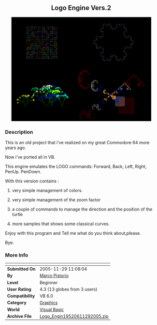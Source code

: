 ﻿<div align="center">

## Logo Engine Vers\.2

<img src="PIC20051129125789188.gif">
</div>

### Description

This is an old project that i've realized on my great Commodore 64 more years ago.

Now i've ported all in VB.

This engine emulates the LOGO commands: Forward, Back, Left, Right, PenUp. PenDown.

With this version contains :

1) very simple management of colors.

2) very simple management of the zoom factor

3) a couple of commands to manage the direction and the position of the turtle

4) more samples that shows some classical curves.

Enjoy with this program and Tell me what do you think about,please.

Bye.
 
### More Info
 


<span>             |<span>
---                |---
**Submitted On**   |2005-11-29 11:08:04
**By**             |[Marco Pistorio](https://github.com/Planet-Source-Code/PSCIndex/blob/master/ByAuthor/marco-pistorio.md)
**Level**          |Beginner
**User Rating**    |4.3 (13 globes from 3 users)
**Compatibility**  |VB 6\.0
**Category**       |[Graphics](https://github.com/Planet-Source-Code/PSCIndex/blob/master/ByCategory/graphics__1-46.md)
**World**          |[Visual Basic](https://github.com/Planet-Source-Code/PSCIndex/blob/master/ByWorld/visual-basic.md)
**Archive File**   |[Logo\_Engin19520611292005\.zip](https://github.com/Planet-Source-Code/marco-pistorio-logo-engine-vers-2__1-63410/archive/master.zip)









